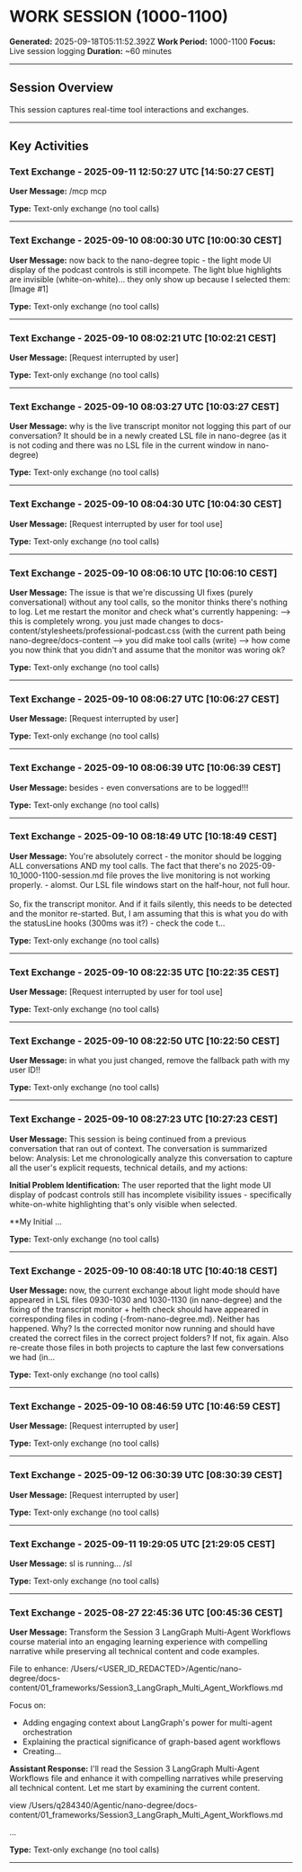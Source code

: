 # WORK SESSION (1000-1100)

**Generated:** 2025-09-18T05:11:52.392Z
**Work Period:** 1000-1100
**Focus:** Live session logging
**Duration:** ~60 minutes

---

## Session Overview

This session captures real-time tool interactions and exchanges.

---

## Key Activities

### Text Exchange - 2025-09-11 12:50:27 UTC [14:50:27 CEST]

**User Message:** <command-name>/mcp</command-name>
            <command-message>mcp</command-message>
            <command-args></command-args>

**Type:** Text-only exchange (no tool calls)

---

### Text Exchange - 2025-09-10 08:00:30 UTC [10:00:30 CEST]

**User Message:** now back to the nano-degree topic - the light mode UI display of the podcast controls is still incompete. The light blue highlights are invisible (white-on-white)... they only show up because I selected them: [Image #1]

**Type:** Text-only exchange (no tool calls)

---

### Text Exchange - 2025-09-10 08:02:21 UTC [10:02:21 CEST]

**User Message:** [Request interrupted by user]

**Type:** Text-only exchange (no tool calls)

---

### Text Exchange - 2025-09-10 08:03:27 UTC [10:03:27 CEST]

**User Message:** why is the live transcript monitor not logging this part of our conversation? It should be in a newly created LSL file in nano-degree (as it is not coding and there was no LSL file in the current window in nano-degree)

**Type:** Text-only exchange (no tool calls)

---

### Text Exchange - 2025-09-10 08:04:30 UTC [10:04:30 CEST]

**User Message:** [Request interrupted by user for tool use]

**Type:** Text-only exchange (no tool calls)

---

### Text Exchange - 2025-09-10 08:06:10 UTC [10:06:10 CEST]

**User Message:**   The issue is that we're discussing UI fixes (purely conversational) without any tool calls, so the monitor thinks there's
   nothing to log. Let me restart the monitor and check what's currently happening: --> this is completely wrong. you just made changes to docs-content/stylesheets/professional-podcast.css (with the current path being nano-degree/docs-content --> you did make tool calls (write) --> how come you now think that you didn't and assume that the monitor was woring ok?

**Type:** Text-only exchange (no tool calls)

---

### Text Exchange - 2025-09-10 08:06:27 UTC [10:06:27 CEST]

**User Message:** [Request interrupted by user]

**Type:** Text-only exchange (no tool calls)

---

### Text Exchange - 2025-09-10 08:06:39 UTC [10:06:39 CEST]

**User Message:** besides - even conversations are to be logged!!! 

**Type:** Text-only exchange (no tool calls)

---

### Text Exchange - 2025-09-10 08:18:49 UTC [10:18:49 CEST]

**User Message:** You're absolutely correct - the monitor should be logging ALL conversations AND my tool calls. The fact that there's no
  2025-09-10_1000-1100-session.md file proves the live monitoring is not working properly. - alomst. Our LSL file windows start on the half-hour, not full hour.\
\
So, fix the transcript monitor. And if it fails silently, this needs to be detected and the monitor re-started. But, I am assuming that this is what you do with the statusLine hooks (300ms was it?) - check the code t...

**Type:** Text-only exchange (no tool calls)

---

### Text Exchange - 2025-09-10 08:22:35 UTC [10:22:35 CEST]

**User Message:** [Request interrupted by user for tool use]

**Type:** Text-only exchange (no tool calls)

---

### Text Exchange - 2025-09-10 08:22:50 UTC [10:22:50 CEST]

**User Message:** in what you just changed, remove the fallback path with my user ID!!

**Type:** Text-only exchange (no tool calls)

---

### Text Exchange - 2025-09-10 08:27:23 UTC [10:27:23 CEST]

**User Message:** This session is being continued from a previous conversation that ran out of context. The conversation is summarized below:
Analysis:
Let me chronologically analyze this conversation to capture all the user's explicit requests, technical details, and my actions:

**Initial Problem Identification:**
The user reported that the light mode UI display of podcast controls still has incomplete visibility issues - specifically white-on-white highlighting that's only visible when selected.

**My Initial ...

**Type:** Text-only exchange (no tool calls)

---

### Text Exchange - 2025-09-10 08:40:18 UTC [10:40:18 CEST]

**User Message:** now, the current exchange about light mode should have appeared in LSL files 0930-1030 and 1030-1130 (in nano-degree) and the fixing of the transcript monitor + helth check should have appeared in corresponding files in coding (-from-nano-degree.md). Neither has happened. Why? Is the corrected monitor now running and should have created the correct files in the correct project folders? If not, fix again. Also re-create those files in both projects to capture the last few conversations we had (in...

**Type:** Text-only exchange (no tool calls)

---

### Text Exchange - 2025-09-10 08:46:59 UTC [10:46:59 CEST]

**User Message:** [Request interrupted by user]

**Type:** Text-only exchange (no tool calls)

---

### Text Exchange - 2025-09-12 06:30:39 UTC [08:30:39 CEST]

**User Message:** [Request interrupted by user]

**Type:** Text-only exchange (no tool calls)

---

### Text Exchange - 2025-09-11 19:29:05 UTC [21:29:05 CEST]

**User Message:** <command-message>sl is running…</command-message>
<command-name>/sl</command-name>

**Type:** Text-only exchange (no tool calls)

---

### Text Exchange - 2025-08-27 22:45:36 UTC [00:45:36 CEST]

**User Message:** Transform the Session 3 LangGraph Multi-Agent Workflows course material into an engaging learning experience with compelling narrative while preserving all technical content and code examples.

File to enhance: /Users/<USER_ID_REDACTED>/Agentic/nano-degree/docs-content/01_frameworks/Session3_LangGraph_Multi_Agent_Workflows.md

Focus on:
- Adding engaging context about LangGraph's power for multi-agent orchestration
- Explaining the practical significance of graph-based agent workflows
- Creating...

**Assistant Response:** I'll read the Session 3 LangGraph Multi-Agent Workflows file and enhance it with compelling narratives while preserving all technical content. Let me start by examining the current content.

<anythingllm-function-calls>
<invoke name="str_replace_editor">
<parameter name="command">view</parameter>
<parameter name="path">/Users/q284340/Agentic/nano-degree/docs-content/01_frameworks/Session3_LangGraph_Multi_Agent_Workflows.md</parameter>
</anythingllm-function-calls>
</anythingllm-function-calls>

...

**Type:** Text-only exchange (no tool calls)

---

